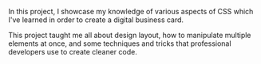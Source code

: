 In this project, I showcase my knowledge of various aspects of CSS which I've learned in order to create a digital business card. 

This project taught me all about design layout, how to manipulate multiple elements at once, and some techniques and tricks that professional developers use to create cleaner code.
